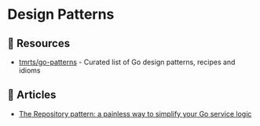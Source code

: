 # Design Patterns

## 📘 Resources
- [tmrts/go-patterns](https://github.com/tmrts/go-patterns) - Curated list of Go design patterns, recipes and idioms

## 📕 Articles
- [The Repository pattern: a painless way to simplify your Go service logic](https://threedots.tech/post/repository-pattern-in-go/)